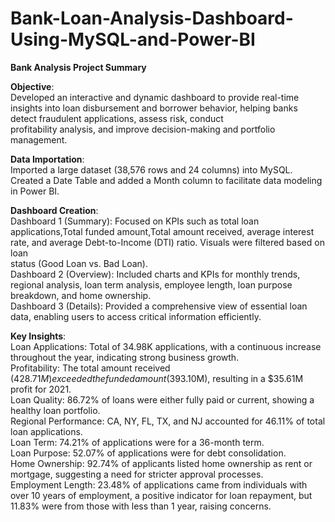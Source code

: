 # Bank-Loan-Analysis-Dashboard-Using-MySQL-and-Power-BI
**Bank Analysis Project Summary**   

**Objective**:    
Developed an interactive and dynamic dashboard to provide real-time insights into loan disbursement and borrower behavior, helping banks detect fraudulent applications, assess risk, conduct    
profitability analysis, and improve decision-making and portfolio management.    

**Data Importation**:    
Imported a large dataset (38,576 rows and 24 columns) into MySQL.    
Created a Date Table and added a Month column to facilitate data modeling in Power BI.    

**Dashboard Creation**:    
Dashboard 1 (Summary): Focused on KPIs such as total loan applications,Total funded amount,Total amount received, average interest rate, and average Debt-to-Income (DTI) ratio. Visuals were filtered based on loan   
  status (Good Loan vs. Bad Loan).    
Dashboard 2 (Overview): Included charts and KPIs for monthly trends, regional analysis, loan term analysis, employee length, loan purpose breakdown, and home ownership.    
Dashboard 3 (Details): Provided a comprehensive view of essential loan data, enabling users to access critical information efficiently.    

**Key Insights**:    
Loan Applications: Total of 34.98K applications, with a continuous increase throughout the year, indicating strong business growth.    
Profitability: The total amount received ($428.71M) exceeded the funded amount ($393.10M), resulting in a $35.61M profit for 2021.    
Loan Quality: 86.72% of loans were either fully paid or current, showing a healthy loan portfolio.    
Regional Performance: CA, NY, FL, TX, and NJ accounted for 46.11% of total loan applications.    
Loan Term: 74.21% of applications were for a 36-month term.    
Loan Purpose: 52.07% of applications were for debt consolidation.   
Home Ownership: 92.74% of applicants listed home ownership as rent or mortgage, suggesting a need for stricter approval processes.   
Employment Length: 23.48% of applications came from individuals with over 10 years of employment, a positive indicator for loan repayment, but 11.83% were from those with less than 1 year, raising concerns.   
